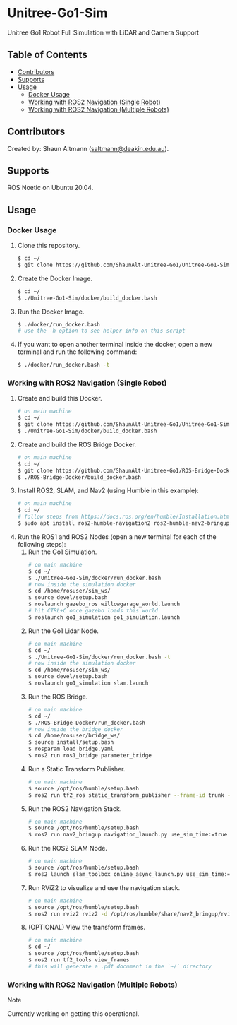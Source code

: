# Unitree-Go1-Sim
Unitree Go1 Robot Full Simulation with LiDAR and Camera Support

## Table of Contents
- [Contributors](#contributors)
- [Supports](#supports)
- [Usage](#usage)
    - [Docker Usage](#docker-usage)
    - [Working with ROS2 Navigation (Single Robot)](#working-with-ros2-navigation-single-robot)
    - [Working with ROS2 Navigation (Multiple Robots)](#working-with-ros2-navigation-multiple-robots)

## Contributors
Created by: Shaun Altmann (saltmann@deakin.edu.au).

## Supports
ROS Noetic on Ubuntu 20.04.

## Usage
### Docker Usage
1. Clone this repository.
    ``` bash
    $ cd ~/
    $ git clone https://github.com/ShaunAlt-Unitree-Go1/Unitree-Go1-Sim.git
    ```
2. Create the Docker Image.
    ``` bash
    $ cd ~/
    $ ./Unitree-Go1-Sim/docker/build_docker.bash
    ```
3. Run the Docker Image.
    ``` bash
    $ ./docker/run_docker.bash
    # use the -h option to see helper info on this script
    ```
4. If you want to open another terminal inside the docker, open a new terminal and run the following command:
    ``` bash
    $ ./docker/run_docker.bash -t
    ```

### Working with ROS2 Navigation (Single Robot)
1. Create and build this Docker.
    ``` bash
    # on main machine
    $ cd ~/
    $ git clone https://github.com/ShaunAlt-Unitree-Go1/Unitree-Go1-Sim.git
    $ ./Unitree-Go1-Sim/docker/build_docker.bash
    ```
2. Create and build the ROS Bridge Docker.
    ``` bash
    # on main machine
    $ cd ~/
    $ git clone https://github.com/ShaunAlt-Unitree-Go1/ROS-Bridge-Docker.git
    $ ./ROS-Bridge-Docker/build_docker.bash
    ```
3. Install ROS2, SLAM, and Nav2 (using Humble in this example):
    ``` bash
    # on main machine
    $ cd ~/
    # follow steps from https://docs.ros.org/en/humble/Installation.html to install ros
    $ sudo apt install ros2-humble-navigation2 ros2-humble-nav2-bringup
    ```
4. Run the ROS1 and ROS2 Nodes (open a new terminal for each of the following steps):
    1. Run the Go1 Simulation.
        ``` bash
        # on main machine
        $ cd ~/
        $ ./Unitree-Go1-Sim/docker/run_docker.bash
        # now inside the simulation docker
        $ cd /home/rosuser/sim_ws/
        $ source devel/setup.bash
        $ roslaunch gazebo_ros willowgarage_world.launch
        # hit CTRL+C once gazebo loads this world
        $ roslaunch go1_simulation go1_simulation.launch
        ```
    2. Run the Go1 Lidar Node.
        ``` bash
        # on main machine
        $ cd ~/
        $ ./Unitree-Go1-Sim/docker/run_docker.bash -t
        # now inside the simulation docker
        $ cd /home/rosuser/sim_ws/
        $ source devel/setup.bash
        $ roslaunch go1_simulation slam.launch
        ```
    3. Run the ROS Bridge.
        ``` bash
        # on main machine
        $ cd ~/
        $ ./ROS-Bridge-Docker/run_docker.bash
        # now inside the bridge docker
        $ cd /home/rosuser/bridge_ws/
        $ source install/setup.bash
        $ rosparam load bridge.yaml
        $ ros2 run ros1_bridge parameter_bridge
        ```
    4. Run a Static Transform Publisher.
        ``` bash
        # on main machine
        $ source /opt/ros/humble/setup.bash
        $ ros2 run tf2_ros static_transform_publisher --frame-id trunk --child-frame-id base_link
        ```
    5. Run the ROS2 Navigation Stack.
        ``` bash
        # on main machine
        $ source /opt/ros/humble/setup.bash
        $ ros2 run nav2_bringup navigation_launch.py use_sim_time:=true
        ```
    6. Run the ROS2 SLAM Node.
        ``` bash
        # on main machine
        $ source /opt/ros/humble/setup.bash
        $ ros2 launch slam_toolbox online_async_launch.py use_sim_time:=true
        ```
    7. Run RViZ2 to visualize and use the navigation stack.
        ``` bash
        # on main machine
        $ source /opt/ros/humble/setup.bash
        $ ros2 run rviz2 rviz2 -d /opt/ros/humble/share/nav2_bringup/rviz/nav2_default_view.rviz
        ```
    8. (OPTIONAL) View the transform frames.
        ``` bash
        # on main machine
        $ cd ~/
        $ source /opt/ros/humble/setup.bash
        $ ros2 run tf2_tools view_frames
        # this will generate a .pdf document in the `~/` directory
        ```

### Working with ROS2 Navigation (Multiple Robots)
> [!NOTE]
> Currently working on getting this operational.
